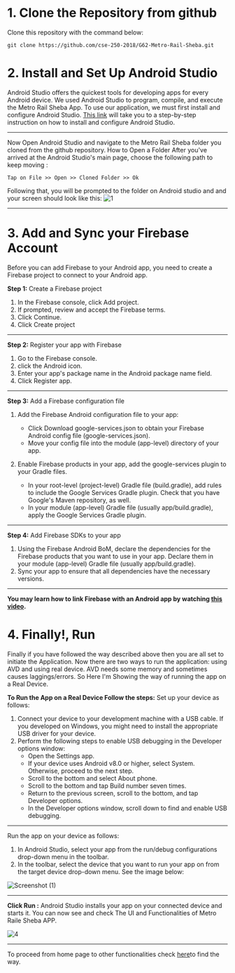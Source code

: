# 1. Clone the Repository from github
Clone this repository with the command below:
```
git clone https://github.com/cse-250-2018/G62-Metro-Rail-Sheba.git
```
# 2. Install and Set Up Android Studio
Android Studio offers the quickest tools for developing apps for every Android device. We used Android Studio to program, compile, and execute the Metro Rail Sheba App. To use our application, we must first install and configure Android Studio. [This link](https://github.com/cse-250-2018/G62-Metro-Rail-Sheba.git) will take you to a step-by-step instruction on how to install and configure Android Studio.
***
Now Open Android Studio and navigate to the Metro Rail Sheba folder you cloned from the github repository. How to Open a Folder After you've arrived at the Android Studio's main page, choose the following path to keep moving :
```
Tap on File >> Open >> Cloned Folder >> Ok
```
Following that, you will be prompted to the folder on Android studio and and your screen should look like this:
![1](https://user-images.githubusercontent.com/52504999/148011722-a7c9d23b-15d1-418b-8fba-538dd7adb679.PNG)
***
# 3. Add and Sync your Firebase Account
Before you can add Firebase to your Android app, you need to create a Firebase project to connect to your Android app. 

**Step 1:** Create a Firebase project

1. In the Firebase console, click Add project.
2. If prompted, review and accept the Firebase terms.
3. Click Continue.
4. Click Create project
***

**Step 2:** Register your app with Firebase

1. Go to the Firebase console.
2. click the Android icon.
3. Enter your app's package name in the Android package name field.
4. Click Register app.
***

**Step 3:** Add a Firebase configuration file

1. Add the Firebase Android configuration file to your app:
   - Click Download google-services.json to obtain your Firebase Android config file (google-services.json).
   - Move your config file into the module (app-level) directory of your app.

2. Enable Firebase products in your app, add the google-services plugin to your Gradle files.
   - In your root-level (project-level) Gradle file (build.gradle), add rules to include the Google Services Gradle plugin. Check that you have Google's Maven repository, as well.
   - In your module (app-level) Gradle file (usually app/build.gradle), apply the Google Services Gradle plugin.
***  

**Step 4:** Add Firebase SDKs to your app
1. Using the Firebase Android BoM, declare the dependencies for the Firebase products that you want to use in your app. Declare them in your module (app-level) Gradle file (usually app/build.gradle).
2. Sync your app to ensure that all dependencies have the necessary versions.
***

**You may learn how to link Firebase with an Android app by watching [this video](https://www.youtube.com/watch?v=WsOt-3eNqz0).**

# 4. Finally!, Run
Finally if you have followed the way described above then you are all set to initiate the Application. Now there are two ways to run the application: using AVD and using real device. AVD needs some memory and sometimes causes laggings/errors. So Here I'm Showing the way of running the app on a Real Device.

**To Run the App on a Real Device Follow the steps:**
Set up your device as follows:
1. Connect your device to your development machine with a USB cable. If you developed on Windows, you might need to install the appropriate USB driver for your device.
2. Perform the following steps to enable USB debugging in the Developer options window:
   - Open the Settings app.
   - If your device uses Android v8.0 or higher, select System. Otherwise, proceed to the next step.
   - Scroll to the bottom and select About phone.
   - Scroll to the bottom and tap Build number seven times.
   - Return to the previous screen, scroll to the bottom, and tap Developer options.
   - In the Developer options window, scroll down to find and enable USB debugging.
***

Run the app on your device as follows:
1. In Android Studio, select your app from the run/debug configurations drop-down menu in the toolbar.
2. In the toolbar, select the device that you want to run your app on from the target device drop-down menu. See the image below:

![Screenshot (1)](https://user-images.githubusercontent.com/52504999/148020450-dc05a17b-44e9-4939-b871-f21dbfd59549.png)
***

**Click Run :**
Android Studio installs your app on your connected device and starts it. You can now see and check The UI and Functionalities of Metro Raile Sheba APP.

![4](https://user-images.githubusercontent.com/52504999/148041622-d73b7ed7-fb7e-4a89-b8b2-6e7264c3d206.jpg)
*** 

To proceed from home page to other functionalities check [here](https://github.com/cse-250-2018/G62-Metro-Rail-Sheba/blob/main/description.md)to find the way.
